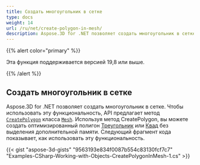 ```yaml
---
title: Создать многоугольник в сетке
type: docs
weight: 14
url: /ru/net/create-polygon-in-mesh/
description: Aspose.3D for .NET позволяет создать многоугольник в сетке. Для того, чтобы использовать функциональность, API предлагает метод CreatePolygon класса Mesh.
---
```

{{% alert color="primary" %}} 

Эта функция поддерживается версией 19,8 или выше.

{{% /alert %}} 
##  **Создать многоугольник в сетке**
Aspose.3D for .NET позволяет создать многоугольник в сетке. Чтобы использовать эту функциональность, API предлагает метод [`CreatePolygon`](https://reference.aspose.com/net/3d/aspose.threed.entities/mesh/methods/createpolygon) класса [`Mesh`](https://reference.aspose.com/net/3d/aspose.threed.entities/mesh). Используя метод CreatePolygon, вы можете создать оптимизированный полигон [Треугольник](https://reference.aspose.com/net/3d/aspose.threed.entities/mesh/methods/createpolygon) или [Квад](https://reference.aspose.com/net/3d/aspose.threed.entities.mesh/createpolygon/methods/1) без выделения дополнительной памяти. Следующий фрагмент кода показывает, как использовать эту функциональность.

{{< gist "aspose-3d-gists" "9563193e834f0087b554c83130fcf7c7" "Examples-CSharp-Working-with-Objects-CreatePolygonInMesh-1.cs" >}}
